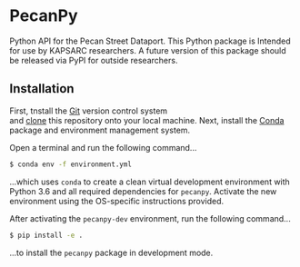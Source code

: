 # PecanPy

Python API for the Pecan Street Dataport.  This Python package is Intended for
use by KAPSARC researchers.  A future version of this package should be released
via PyPI for outside researchers.

## Installation
First, tnstall the [Git](https://git-scm.com/downloads) version control system  
and [clone](https://help.github.com/articles/cloning-a-repository/) this
repository onto your local machine. Next, install the
[Conda](https://conda.io/docs/user-guide/install/index.html) package and
environment management system.

Open a terminal and run the following command...

```bash
$ conda env -f environment.yml
```

...which uses `conda` to create a clean virtual development environment with
Python 3.6 and all required dependencies for `pecanpy`. Activate the new
environment using the OS-specific instructions provided.

After activating the `pecanpy-dev` environment, run the following command...

```bash
$ pip install -e .
```

...to install the `pecanpy` package in development mode.
